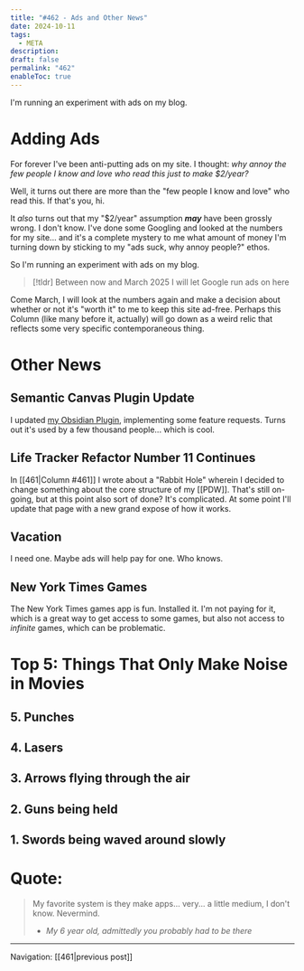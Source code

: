 ```yaml
---
title: "#462 - Ads and Other News"
date: 2024-10-11
tags:
  - META
description: 
draft: false
permalink: "462"
enableToc: true
---
```

I'm running an experiment with ads on my blog. 
# Adding Ads
For forever I've been anti-putting ads on my site. I thought: 
*why annoy the few people I know and love who read this just to make $2/year?*

Well, it turns out there are more than the "few people I know and love" who read this. If that's you, hi. 

It *also* turns out that my "$2/year" assumption ***may*** have been grossly wrong. I don't know. I've done some Googling and looked at the numbers for my site... and it's a complete mystery to me what amount of money I'm turning down by sticking to my "ads suck, why annoy people?" ethos.

So I'm running an experiment with ads on my blog.

> [!tldr]
> Between now and March 2025 I will let Google run ads on here

Come March, I will look at the numbers again and make a decision about whether or not it's "worth it" to me to keep this site ad-free. Perhaps this Column (like many before it, actually) will go down as a weird relic that reflects some very specific contemporaneous thing.
# Other News

## Semantic Canvas Plugin Update
I updated [my Obsidian Plugin](obsidian://show-plugin?id=semantic-canvas), implementing some feature requests. Turns out it's used by a few thousand people... which is cool. 

## Life Tracker Refactor Number 11 Continues
In [[461|Column #461]] I wrote about a "Rabbit Hole" wherein I decided to change something about the core structure of my [[PDW]]. That's still on-going, but at this point also sort of done? It's complicated. At some point I'll update that page with a new grand expose of how it works.

## Vacation
I need one. Maybe ads will help pay for one. Who knows. 

## New York Times Games
The New York Times games app is fun. Installed it. I'm not paying for it, which is a great way to get access to some games, but also not access to *infinite* games, which can be problematic.

# Top 5: Things That Only Make Noise in Movies
## 5. Punches
## 4. Lasers 
## 3. Arrows flying through the air
## 2. Guns being held
## 1. Swords being waved around slowly

# Quote:
> My favorite system is they make apps... very... a little medium, I don't know. Nevermind.
> - <cite>My 6 year old, admittedly you probably had to be there</cite>

---
Navigation:
[[461|previous post]]